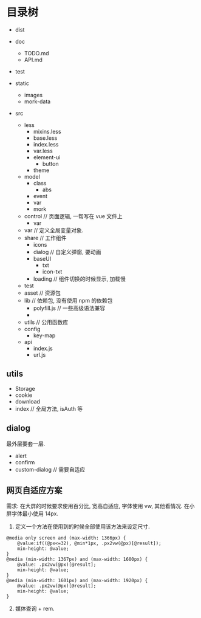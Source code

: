 # 目录树

+ dist

+ doc

  + TODO.md
  + API.md

+ test

+ static

  + images
  + mork-data

+ src

  + less
    + mixins.less
    + base.less
    + index.less
    + var.less
    + element-ui
      + button
    + theme
  + model
    + class
      + abs
    + event
    + var
    + mork
  + control // 页面逻辑, 一帮写在 vue 文件上
    + var
  + var // 定义全局变量对象.
  + share // 工作组件
    + icons
    + dialog // 自定义弹窗, 要动画
    + baseUI
      + txt
      + icon-txt 
    + loading // 组件切换的时候显示, 加载慢
  + test
  + asset // 资源包
  + lib // 依赖包, 没有使用 npm 的依赖包
    + polyfill.js // 一些高级语法兼容
    + 
  + utils // 公用函数库

  - config
    - key-map
  - api
    - index.js
    - url.js



## utils

+ Storage
+ cookie
+ download
+ index // 全局方法, isAuth 等



## dialog

最外层要套一层.

+ alert
+ confirm
+ custom-dialog // 需要自适应



## 网页自适应方案

需求: 在大屏的时候要求使用百分比, 宽高自适应, 字体使用 vw, 其他看情况. 在小屏字体最小使用 14px.

1. 定义一个方法在使用到的时候全部使用该方法来设定尺寸.

```less
@media only screen and (max-width: 1366px) {
    @value:if((@px<=32), @min*1px, .px2vw(@px)[@result]);
    min-height: @value;
}
@media (min-width: 1367px) and (max-width: 1600px) {
    @value: .px2vw(@px)[@result];
    min-height: @value;
}
@media (min-width: 1601px) and (max-width: 1920px) {
    @value: .px2vw(@px)[@result];
    min-height: @value;
}
```

2. 媒体查询 + rem.